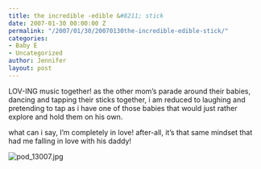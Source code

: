 ```yaml
---
title: the incredible -edible &#8211; stick
date: 2007-01-30 00:00:00 Z
permalink: "/2007/01/30/20070130the-incredible-edible-stick/"
categories:
- Baby E
- Uncategorized
author: Jennifer
layout: post
---
```


LOV-ING music together! as the other mom&#8217;s parade around their babies, dancing and tapping their sticks together, i am reduced to laughing and pretending to tap as i have one of those babies that would just rather explore and hold them on his own.

what can i say, I&#8217;m completely in love! after-all, it&#8217;s that same mindset that had me falling in love with his daddy!

<img id="image120" alt="pod_13007.jpg" src="/teamelam/assets/images/the-incredible-edible-and-8211-stick/1170168114000-missing.jpg" />
